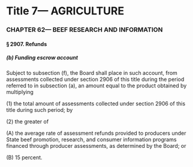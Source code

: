 
# Title 7— AGRICULTURE
### CHAPTER 62— BEEF RESEARCH AND INFORMATION
#### § 2907. Refunds
##### (b) Funding escrow account

Subject to subsection (f), the Board shall place in such account, from assessments collected under section 2906 of this title during the period referred to in subsection (a), an amount equal to the product obtained by multiplying

(1) the total amount of assessments collected under section 2906 of this title during such period; by

(2) the greater of

(A) the average rate of assessment refunds provided to producers under State beef promotion, research, and consumer information programs financed through producer assessments, as determined by the Board; or

(B) 15 percent.
